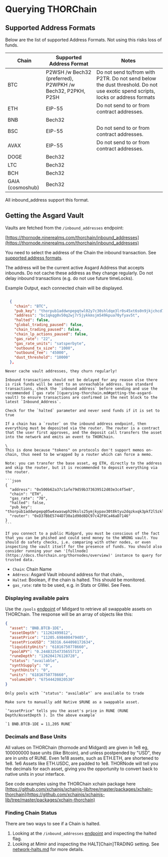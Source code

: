 # Querying THORChain

## Supported Address Formats

Below are the list of supported Address Formats. Not using this risks loss of funds.

| Chain            | Supported Address Format                                   | Notes                                                                                                                          |
| ---------------- | ---------------------------------------------------------- | ------------------------------------------------------------------------------------------------------------------------------ |
| BTC              | P2WSH /w Bech32 (preferred), P2WPKH /w Bech32, P2PKH, P2SH | Do not send to/from with P2TR. Do not send below the dust threshold. Do not use exotic spend scripts, locks or address formats |
| ETH              | EIP-55                                                     | Do not send to or from contract addresses.                                                                                     |
| BNB              | Bech32                                                     |                                                                                                                                |
| BSC              | EIP-55                                                     | Do not send to or from contract addresses.                                                                                     |
| AVAX             | EIP-55                                                     | Do not send to or from contract addresses.                                                                                     |
| DOGE             | Bech32                                                     |                                                                                                                                |
| LTC              | Bech32                                                     |                                                                                                                                |
| BCH              | Bech32                                                     |                                                                                                                                |
| GAIA (cosmoshub) | Bech32                                                     |                                                                                                                                |

All inbound_address support this format.

## Getting the Asgard Vault

Vaults are fetched from the `/inbound_addresses` endpoint:

[https://thornode.ninerealms.com/thorchain/inbound_addresses](https://thornode.ninerealms.com/thorchain/inbound_addresses)

You need to select the address of the Chain the inbound transaction. See [supported address formats](./querying-thorchain.md#supported-address-formats).

The address will be the current active Asgard Address that accepts inbounds. Do not cache these address as they change regularly. Do not delay inbound transactions (e.g. do not use future timeLocks).

Example Output, each connected chain will be displayed.

```json

  {
    "chain": "BTC",
    "pub_key": "thorpub1addwnpepqtwl02y7c30shldqe3lr0s45xt6s0n9jkjchcd7zgscknmcn92vugv5v2ng",
    "address": "bc1qkqg0v50q2wj7r5jykkmsjm549kpua70yfyav5t",
    "halted": false,
    "global_trading_paused": false,
    "chain_trading_paused": false,
    "chain_lp_actions_paused": false,
    "gas_rate": "22",
    "gas_rate_units": "satsperbyte",
    "outbound_tx_size": "1000",
    "outbound_fee": "45000",
    "dust_threshold": "10000"
  },
```

```admonish danger
Never cache vault addresses, they churn regularly!
```

```admonish danger
Inbound transactions should not be delayed for any reason else there is risk funds will be sent to an unreachable address. Use standard transactions, check the `inbound address` before sending and use the recommended [`gas rate`](querying-thorchain.md#getting-the-asgard-vault) to ensure transactions are confirmed in the next block to the latest `Inbound_Address`.
```

```admonish danger
Check for the `halted` parameter and never send funds if it is set to true
```

````admonish warning
If a chain has a `router` on the inbound address endpoint, then everything must be deposited via the router. The router is a contract that the user first approves, and the deposit call transfers the asset into the network and emits an event to THORChain.

\
This is done because "tokens" on protocols don't support memos on-chain, thus need to be wrapped by a router which can force a memo.

Note: you can transfer the base asset, eg ETH, directly to the address and skip the router, but it is recommended to deposit everything via the router.

```json
{
  "address": "0x500b62a37c1afe79d59b373639512d03e3c4f5e8",
  "chain": "ETH",
  "gas_rate": "70",
  "halted": false,
  "pub_key": "thorpub1addwnpepq05w4xwaswph29ksls25ymjkypav30t8ktyu2dqzkxqk3pkf2l5zklvfzef",
  "router": "0xD37BbE5744D730a1d98d8DC97c42F0Ca46aD7146"
}
```

````

```admonish warning
If you connect to a public Midgard, you must be conscious of the fact that you can be phished and could send money to the WRONG vault. You should do safety checks, i.e. comparing with other nodes, or even inspecting the vault itself for the presence of funds. You should also consider running your own '[fullnode](https://docs.thorchain.org/thornodes/overview)' instance to query for trusted data.
```

- `Chain`: Chain Name
- `Address`: Asgard Vault inbound address for that chain.,
- `Halted`: Boolean, if the chain is halted. This should be monitored.
- `gas_rate`: rate to be used, e.g. in Stats or GWei. See Fees.

### Displaying available pairs

Use the `/pools` [endpoint](https://midgard.thorchain.info/v2/pools) of Midgard to retrieve all swappable assets on THORChain. The response will be an array of objects like this:

```json
{
  "asset": "BNB.BTCB-1DE",
  "assetDepth": "11262499812",
  "assetPrice": "11205.698400479405",
  "assetPriceUSD": "38316.644098172634",
  "liquidityUnits": "61816750778660",
  "poolAPY": "0.24483254735655713",
  "runeDepth": "126204176128728",
  "status": "available",
  "synthSupply": "0",
  "synthUnits": "0",
  "units": "61816750778660",
  "volume24h": "67544420820530"
}
```

```admonish info
Only pools with `"status": "available"` are available to trade
```

```admonish info
Make sure to manually add Native $RUNE as a swappable asset.
```

```admonish info
`"assetPrice" tells you the asset's price in RUNE (RUNE Depth/AssetDepth ). In the above example`

`1 BNB.BTCB-1DE = 11,205 RUNE`
```

### Decimals and Base Units

All values on THORChain (thornode and Midgard) are given in 1e8 eg, 100000000 base units (like Bitcoin), and unless postpended by "USD", they are in units of RUNE. Even 1e18 assets, such as ETH.ETH, are shortened to 1e8. 1e6 Assets like ETH.USDC, are padded to 1e8. THORNode will tell you the decimals for each asset, giving you the opportunity to convert back to native units in your interface.

See code examples using the THORChain xchain package here [https://github.com/xchainjs/xchainjs-lib/tree/master/packages/xchain-thorchain](https://github.com/xchainjs/xchainjs-lib/tree/master/packages/xchain-thorchain)

### Finding Chain Status

There are two ways to see if a Chain is halted.

1. Looking at the `/inbound_addresses` [endpoint](https://thornode.ninerealms.com/thorchain/inbound_addresses) and inspecting the halted flag.
2. Looking at Mimir and inspecting the HALT\[Chain]TRADING setting. See [network-halts.md](network-halts.md "mention") for more details.
